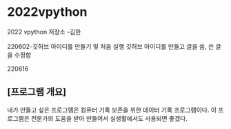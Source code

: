 # 2022vpython
2022 vpython 저장소   -김한


220602-깃허브 아이디를 만들기 및 처음 실행
깃허브 아이디를 만들고 글을 씀, 쓴 글을 수정함

220616
## [프로그램 개요]
내가 만들고 싶은 프로그램은 컴퓨터 기록 보존을 위한 데이터 기록 프로그램이다. 
이 프로그램은 전문가의 도움을 받아 만들어서 실생활에서도 사용되면 좋겠다.
